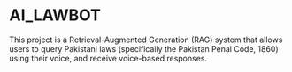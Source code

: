 # AI_LAWBOT
This project is a Retrieval-Augmented Generation (RAG) system that allows users to query Pakistani laws (specifically the Pakistan Penal Code, 1860) using their voice, and receive voice-based responses.
